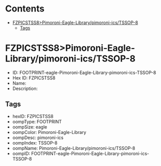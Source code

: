 



Contents
========

* [FZPICSTSS8>Pimoroni-Eagle-Library/pimoroni-ics/TSSOP-8](#fzpicstss8pimoroni-eagle-librarypimoroni-icstssop-8)
	* [Tags](#tags)

# FZPICSTSS8>Pimoroni-Eagle-Library/pimoroni-ics/TSSOP-8

- ID: FOOTPRINT-eagle-Pimoroni-Eagle-Library-pimoroni-ics-TSSOP-8
- Hex ID: FZPICSTSS8
- Name: 
- Description: 

## Tags

- hexID: FZPICSTSS8
- oompType: FOOTPRINT
- oompSize: eagle
- oompColor: Pimoroni-Eagle-Library
- oompDesc: pimoroni-ics
- oompIndex: TSSOP-8
- oompName: Pimoroni-Eagle-Library/pimoroni-ics/TSSOP-8
- oompID: FOOTPRINT-eagle-Pimoroni-Eagle-Library-pimoroni-ics-TSSOP-8
